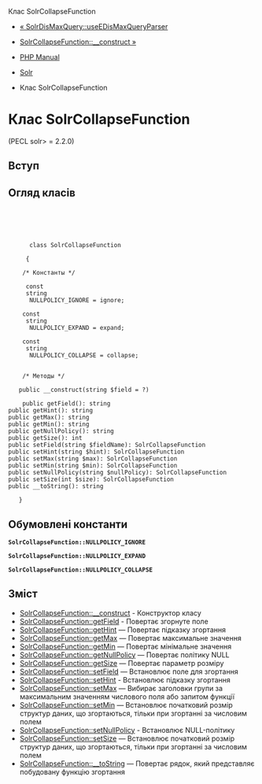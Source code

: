 Клас SolrCollapseFunction

-   [« SolrDisMaxQuery::useEDisMaxQueryParser](solrdismaxquery.useedismaxqueryparser.html)
    
-   [SolrCollapseFunction::\_\_construct »](solrcollapsefunction.construct.html)
    
-   [PHP Manual](index.html)
    
-   [Solr](book.solr.html)
    
-   Клас SolrCollapseFunction
    

# Клас SolrCollapseFunction

(PECL solr> = 2.2.0)

## Вступ

## Огляд класів

```classsynopsis



    
     
      class SolrCollapseFunction
     
     {

    /* Константы */
    
     const
     string
      NULLPOLICY_IGNORE = ignore;

    const
     string
      NULLPOLICY_EXPAND = expand;

    const
     string
      NULLPOLICY_COLLAPSE = collapse;


    /* Методы */
    
   public __construct(string $field = ?)

    public getField(): string
public getHint(): string
public getMax(): string
public getMin(): string
public getNullPolicy(): string
public getSize(): int
public setField(string $fieldName): SolrCollapseFunction
public setHint(string $hint): SolrCollapseFunction
public setMax(string $max): SolrCollapseFunction
public setMin(string $min): SolrCollapseFunction
public setNullPolicy(string $nullPolicy): SolrCollapseFunction
public setSize(int $size): SolrCollapseFunction
public __toString(): string

   }
```

## Обумовлені константи

**`SolrCollapseFunction::NULLPOLICY_IGNORE`**

**`SolrCollapseFunction::NULLPOLICY_EXPAND`**

**`SolrCollapseFunction::NULLPOLICY_COLLAPSE`**

## Зміст

-   [SolrCollapseFunction::\_\_construct](solrcollapsefunction.construct.html) - Конструктор класу
-   [SolrCollapseFunction::getField](solrcollapsefunction.getfield.html) - Повертає згорнуте поле
-   [SolrCollapseFunction::getHint](solrcollapsefunction.gethint.html) — Повертає підказку згортання
-   [SolrCollapseFunction::getMax](solrcollapsefunction.getmax.html) — Повертає максимальне значення
-   [SolrCollapseFunction::getMin](solrcollapsefunction.getmin.html) — Повертає мінімальне значення
-   [SolrCollapseFunction::getNullPolicy](solrcollapsefunction.getnullpolicy.html) — Повертає політику NULL
-   [SolrCollapseFunction::getSize](solrcollapsefunction.getsize.html) — Повертає параметр розміру
-   [SolrCollapseFunction::setField](solrcollapsefunction.setfield.html) — Встановлює поле для згортання
-   [SolrCollapseFunction::setHint](solrcollapsefunction.sethint.html) - Встановлює підказку згортання
-   [SolrCollapseFunction::setMax](solrcollapsefunction.setmax.html) — Вибирає заголовки групи за максимальним значенням числового поля або запитом функції
-   [SolrCollapseFunction::setMin](solrcollapsefunction.setmin.html) — Встановлює початковий розмір структур даних, що згортаються, тільки при згортанні за числовим полем
-   [SolrCollapseFunction::setNullPolicy](solrcollapsefunction.setnullpolicy.html) - Встановлює NULL-політику
-   [SolrCollapseFunction::setSize](solrcollapsefunction.setsize.html) — Встановлює початковий розмір структур даних, що згортаються, тільки при згортанні за числовим полем
-   [SolrCollapseFunction::\_\_toString](solrcollapsefunction.tostring.html) — Повертає рядок, який представляє побудовану функцію згортання